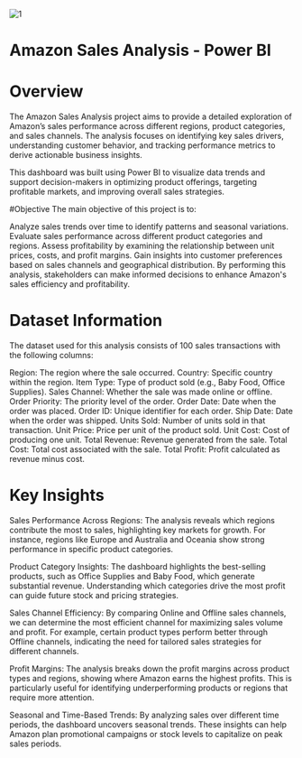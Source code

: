 
![1](https://github.com/user-attachments/assets/a12892ff-b641-4332-b4f5-1d597df48779)



# Amazon Sales Analysis - Power BI
# Overview
The Amazon Sales Analysis project aims to provide a detailed exploration of Amazon’s sales performance across different regions, product categories, and sales channels. The analysis focuses on identifying key sales drivers, understanding customer behavior, and tracking performance metrics to derive actionable business insights.

This dashboard was built using Power BI to visualize data trends and support decision-makers in optimizing product offerings, targeting profitable markets, and improving overall sales strategies.

#Objective
The main objective of this project is to:

Analyze sales trends over time to identify patterns and seasonal variations.
Evaluate sales performance across different product categories and regions.
Assess profitability by examining the relationship between unit prices, costs, and profit margins.
Gain insights into customer preferences based on sales channels and geographical distribution.
By performing this analysis, stakeholders can make informed decisions to enhance Amazon's sales efficiency and profitability.

# Dataset Information
The dataset used for this analysis consists of 100 sales transactions with the following columns:

Region: The region where the sale occurred.
Country: Specific country within the region.
Item Type: Type of product sold (e.g., Baby Food, Office Supplies).
Sales Channel: Whether the sale was made online or offline.
Order Priority: The priority level of the order.
Order Date: Date when the order was placed.
Order ID: Unique identifier for each order.
Ship Date: Date when the order was shipped.
Units Sold: Number of units sold in that transaction.
Unit Price: Price per unit of the product sold.
Unit Cost: Cost of producing one unit.
Total Revenue: Revenue generated from the sale.
Total Cost: Total cost associated with the sale.
Total Profit: Profit calculated as revenue minus cost.

# Key Insights
Sales Performance Across Regions: The analysis reveals which regions contribute the most to sales, highlighting key markets for growth. For instance, regions like Europe and Australia and Oceania show strong performance in specific product categories.

Product Category Insights: The dashboard highlights the best-selling products, such as Office Supplies and Baby Food, which generate substantial revenue. Understanding which categories drive the most profit can guide future stock and pricing strategies.

Sales Channel Efficiency: By comparing Online and Offline sales channels, we can determine the most efficient channel for maximizing sales volume and profit. For example, certain product types perform better through Offline channels, indicating the need for tailored sales strategies for different channels.

Profit Margins: The analysis breaks down the profit margins across product types and regions, showing where Amazon earns the highest profits. This is particularly useful for identifying underperforming products or regions that require more attention.

Seasonal and Time-Based Trends: By analyzing sales over different time periods, the dashboard uncovers seasonal trends. These insights can help Amazon plan promotional campaigns or stock levels to capitalize on peak sales periods.

